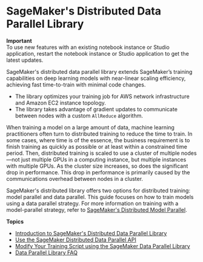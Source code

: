 # SageMaker's Distributed Data Parallel Library<a name="data-parallel"></a>

**Important**  
To use new features with an existing notebook instance or Studio application, restart the notebook instance or Studio application to get the latest updates\. 

SageMaker's distributed data parallel library extends SageMaker’s training capabilities on deep learning models with near\-linear scaling efficiency, achieving fast time\-to\-train with minimal code changes\. 
+  The library optimizes your training job for AWS network infrastructure and Amazon EC2 instance topology\. 
+  The library takes advantage of gradient updates to communicate between nodes with a custom `AllReduce` algorithm\. 

When training a model on a large amount of data, machine learning practitioners often turn to distributed training to reduce the time to train\. In some cases, where time is of the essence, the business requirement is to finish training as quickly as possible or at least within a constrained time period\. Then, distributed training is scaled to use a cluster of multiple nodes—not just multiple GPUs in a computing instance, but multiple instances with multiple GPUs\. As the cluster size increases, so does the significant drop in performance\. This drop in performance is primarily caused by the communications overhead between nodes in a cluster\.  

SageMaker's distributed library offers two options for distributed training: model parallel and data parallel\. This guide focuses on how to train models using a data parallel strategy\. For more information on training with a model\-parallel strategy, refer to [SageMaker's Distributed Model Parallel](model-parallel.md)\. 

**Topics**
+ [Introduction to SageMaker's Distributed Data Parallel Library](data-parallel-intro.md)
+ [Use the SageMaker Distributed Data Parallel API](data-parallel-use-api.md)
+ [Modify Your Training Script using the SageMaker Data Parallel Library](data-parallel-modify-sdp.md)
+ [Data Parallel Library FAQ](data-parallel-faq.md)